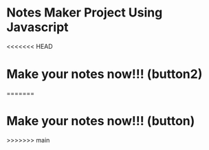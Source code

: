 <h1>Notes Maker Project Using Javascript</h1>
<<<<<<< HEAD
<h1>Make your notes now!!! (button2)</h1>
=======
<h1>Make your notes now!!! (button)</h1>
>>>>>>> main
